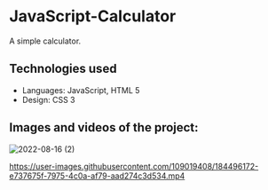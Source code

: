 # JavaScript-Calculator

A simple calculator.

## Technologies used
* Languages: JavaScript, HTML 5
* Design: CSS 3

## Images and videos of the project:

![2022-08-16 (2)](https://user-images.githubusercontent.com/109019408/184858359-4b594fad-3ec3-49c4-8455-4d861612cfd0.png)

https://user-images.githubusercontent.com/109019408/184496172-e737675f-7975-4c0a-af79-aad274c3d534.mp4
